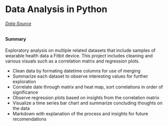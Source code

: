 # Data Analysis in Python

###### [Data Source](https://www.kaggle.com/arashnic/fitbit)

#### Summary

Exploratory analysis on multiple related datasets that include samples of wearable health data a Fitbit device. This project includes cleaning and various visuals such as a correlation matrix and regression plots.

*	Clean data by formating datetime columns for use of merging
*	Summarize each dataset to observe interesting values for further exploration
*	Correlate date through matrix and heat map, sort correlations in order of significance
*	Observe regression plots based on insights from the correlation matrix
*	Visualize a time series bar chart and summarize concluding thoughts on the data
*	Markdown with explanation of the process and insights for future recomendations
